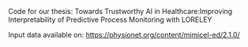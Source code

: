Code for our thesis: Towards Trustworthy AI in Healthcare:Improving Interpretability of Predictive Process Monitoring with LORELEY

Input data available on: https://physionet.org/content/mimicel-ed/2.1.0/ 
